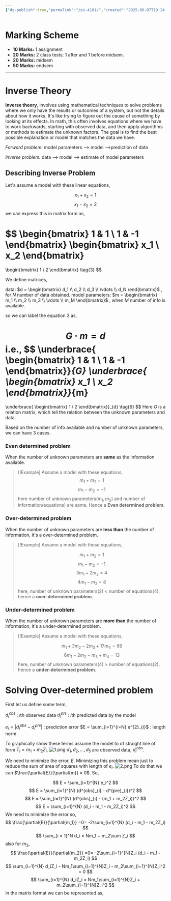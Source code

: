 ```yaml
---
{"dg-publish":true,"permalink":"/es-4101/","created":"2025-08-07T19:24:14.421+05:30","updated":"2025-08-11T16:09:42.141+05:30"}
---
```


# Marking Scheme

- **10 Marks:** 1 assignment
- **20 Marks:** 2 class tests; 1 after and 1 before midsem.
- **20 Marks:** midsem
- **50 Marks:** endsem

---

# Inverse Theory

**Inverse theory**, involves using mathematical techniques to solve problems where we only have the results or outcomes of a system, but not the details about how it works. It's like trying to figure out the cause of something by looking at its effects. In math, this often involves equations where we have to work backwards, starting with observed data, and then apply algorithms or methods to estimate the unknown factors. The goal is to find the best possible explanation or model that matches the data we have.

*Forward problem:*
model parameters ⟶ model ⟶prediction of data

*Inverse problem:*
data ⟶ model ⟶ estimate of model parameters

## Describing Inverse Problem

Let's assume a model with these linear equations,

$$
x_1 + x_2 = 1 \tag{1}
$$
$$
x_1 - x_2 = 2 \tag{2}
$$
we can express this in matrix form as, 

$$
\begin{bmatrix}
1 & 1 \\
1 & -1
\end{bmatrix}
\begin{bmatrix}
x_1 \\
x_2
\end{bmatrix}
=
\begin{bmatrix}
1 \\
2
\end{bmatrix}
\tag{3}
$$
 
We define matrices,

data: $d = \begin{bmatrix} d_1 \\ d_2 \\ d_3 \\ \vdots \\ d_N \end{bmatrix}$ , for $N$ number of data obtained.
model parameters: $m = \begin{bmatrix} m_1 \\ m_2 \\ m_3 \\ \vdots \\ m_M \end{bmatrix}$ , when $M$ number of info is available. 

so we can label the equation 3 as,

$$
G \cdot m = d \tag{5}
$$
i.e.,
$$
\underbrace{
\begin{bmatrix}
1 & 1 \\
1 & -1
\end{bmatrix}}_{G}
\underbrace{
\begin{bmatrix}
x_1 \\
x_2
\end{bmatrix}}_{m}
=
\underbrace{
\begin{bmatrix}
1 \\
2
\end{bmatrix}}_{d}
\tag{6}
$$
Here $G$ is a relation matrix, which tell the relation between the unknown parameters and data. 

Based on the number of info available and number of unknown parameters, we can have 3 cases.

### Even determined problem

When the number of unknown parameters are **same** as the information available.

> [!Example]
> Assume a model with these equations,
> $$
> m_1 + m_2 = 1
> $$
> $$
> m_1 - m_2 = -1
> $$
> here number of unknown parameters($m_1,m_2$) and number of information(equations) are same. Hence a **Even determined problem**.

### Over-determined problem

When the number of unknown parameters are **less than** the number of information, it's a over-determined problem.

> [!Example]
> Assume a model with these equations,
> 
> $$
> m_1 + m_2 = 1
> $$
> $$
> m_1 - m_2 = -1
> $$
> $$
> 3m_1 + 2m_2 = 4
> $$
> $$
> 4m_1 - m_2 = 8
> $$
> here, number of unknown parameters(2) < number of equations(4), hence a **over-determined problem**.

### Under-determined problem

When the number of unknown parameters are **more than** the number of information, it's a under-determined problem.

> [!Example]
> Assume a model with these equations,
> 
> $$
> m_1 + 3m_2 - 2m_3 + 17m_4 = 69
> $$
> $$
> 6m_1 - 2m_2 - m_3 + m_4 = 13
> $$
> here, number of unknown parameters(4) > number of equations(2), hence a **under-determined problem**.

# Solving Over-determined problem

First let us define some term,

$d^{obs}_{i}$ : $i$th observed data
$d^{pre}_{i}$ : $i$th predicted data by the model

$e_i = |d^{obs}_{i} - d^{pre}_{i}|$ : prediction error
$E = \sum_{i=1}^{i=N} e^{2}_{i}$ : length norm

To graphically show these terms assume the model to of straight line of form $T_i = m_1 + m_2Z_i$,
![1.png](/img/user/ES4101-img/1.png)
$d_1,d_2, \dots, d_5$ are observed data, $d^{obs}_{i}$.

We need to minimize the error, $E$. Minimizing this problem mean just to reduce the sum of area of squares with length of $e_i$.
![2.png](/img/user/ES4101-img/2.png)
To do that we can $\frac{\partial{E}}{\partial{m}} = 0$. So,

$$
E = \sum_{i=1}^{N} e_i^2
$$
$$
E = \sum_{i=1}^{N} (d^{obs}_{i} - d^{pre}_{i})^2
$$
$$
E = \sum_{i=1}^{N} (d^{obs}_{i} - (m_1 + m_2Z_i))^2
$$
$$
E = \sum_{i=1}^{N} (d_i - m_1 - m_2Z_i)^2
$$
We need to minimize the error so,
$$
\frac{\partial{E}}{\partial{m_1}} =0= -2\sum_{i=1}^{N} (d_i - m_1 - m_2Z_i)
$$
$$
\sum_{i = 1}^N d_i = Nm_1 + m_2\sum Z_i
$$
also for $m_2$,
$$
\frac{\partial{E}}{\partial{m_2}} =0= -2\sum_{i=1}^{N}Z_i (d_i - m_1 - m_2Z_i)
$$
$$
\sum_{i=1}^{N} d_iZ_i - Nm_1\sum_{i=1}^{N}Z_i - m_2\sum_{i=1}^{N}Z_i^2 = 0
$$
$$
\sum_{i=1}^{N} d_iZ_i = Nm_1\sum_{i=1}^{N}Z_i + m_2\sum_{i=1}^{N}Z_i^2
$$
In the matrix format we can be represented as,

